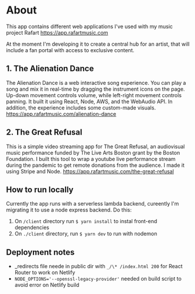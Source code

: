 # About

This app contains different web applications I've used with my music project Rafart
https://app.rafartmusic.com

At the moment I'm developing it to create a central hub for an artist, that will include a fan portal with access to exclusive content.

## 1. The Alienation Dance

The Alienation Dance is a web interactive song experience. You can play a song and mix it in real-time by dragging the instrument icons on the page. Up-down movement controls volume, while left-right movement controls panning. It built it using React, Node, AWS, and the WebAudio API. In addition, the experience includes some custom-made visuals. https://app.rafartmusic.com/alienation-dance

## 2. The Great Refusal

This is a simple video streaming app for The Great Refusal, an audiovisual music performance funded by The Live Arts Boston grant by the Boston Foundation. I built this tool to wrap a youtube live performance stream during the pandemic to get remote donations from the audience. I made it using Stripe and Node. https://app.rafartmusic.com/the-great-refusal

## How to run locally

Currently the app runs with a serverless lambda backend, cureently I'm migrating it to use a node express backend. Do this:

1. On `/client` directory run `$ yarn install` to instal front-end dependencies
2. On `./client` directory, run `$ yarn dev` to run with nodemon

## Deployment notes

- _redirects file neede in public dir with `_/\* /index.html 200` for React Router to work on Netlify
- `NODE_OPTIONS='--openssl-legacy-provider'` needed on build script to avoid error on Netlify build
